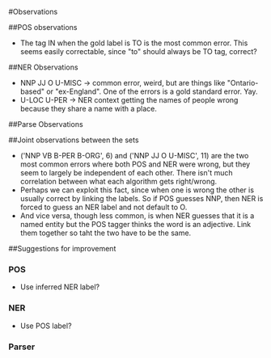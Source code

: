 #Observations

##POS observations
- The tag IN when the gold label is TO is the most common error. This seems easily correctable, since "to" should always be TO tag, correct?

##NER Observations
- NNP JJ O U-MISC -> common error, weird, but are things like "Ontario-based" or "ex-England". One of the errors is a gold standard error. Yay.
- U-LOC U-PER -> NER context getting the names of people wrong because they share a name with a place.

##Parse Observations

##Joint observations between the sets
- ('NNP VB B-PER B-ORG', 6) and ('NNP JJ O U-MISC', 11) are the two most common errors where both POS and NER were wrong, but they seem to largely be independent of each other. There isn't much correlation between what each algorithm gets right/wrong.
- Perhaps we can exploit this fact, since when one is wrong the other is usually correct by linking the labels. So if POS guesses NNP, then NER is forced to guess an NER label and not default to O.
- And vice versa, though less common, is when NER guesses that it is a named entity but the POS tagger thinks the word is an adjective. Link them together so taht the two have to be the same.

##Suggestions for improvement
### POS
- Use inferred NER label?

### NER
- Use POS label?

### Parser
